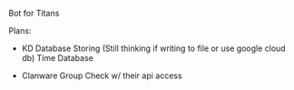 Bot for Titans

Plans:

* KD Database Storing (Still thinking if writing to file or use google cloud db)
Time Database

* Clanware Group Check w/ their api access
